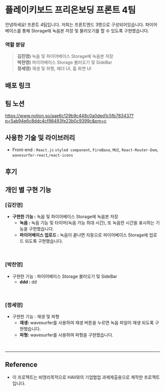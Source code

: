 # 플레이키보드 프리온보딩 프론트 4팀

안녕하세요! 프론트 4팀입니다. 저희는 프론트엔드 3명으로 구성되어있습니다.
파이어베이스를 통해 Storage에 녹음본 저장 및 불러오기를 할 수 있도록 구현했습니다.

### 역할 분담

>**김진영)** 녹음 및 파이어베이스 Storage에 녹음본 저장 <br/>
**박찬영)** 파이어베이스 Storage 불러오기 및 SideBar <br/>
**정세영)** 재생 및 파형, 헤더 UI, 홈 화면 UI

##  배포 링크


## 팀 노션
https://www.notion.so/aae6c129b9c448c0a0ded1c5fb783437?p=5ab94e6c8ddc4cf98493fe23b0c9399c&pm=c


## 사용한 기술 및 라이브러리
+ Front-end : `React.js` `styled component`, `FireBase`, `MUI`, `React-Router-Dom`, `wavesurfer-react`,`react-icons`

## 후기

## 개인 별 구현 기능

### [김진영]
- **구현한 기능 :** 녹음 및 파이어베이스 Storage에 녹음본 저장
  - **녹음 :** 녹음 기능 및 타이머(녹음 가능 최대 시간), 또 녹음한 시간을 표시하는 기능을 구현했습니다.
  - **파이어베이스 업로드 :** 녹음이 끝나면 자동으로 파이어베이스 Storage에 업로드 되도록 구현했습니다.
<br/>

### [박찬영]
- 구현한 기능 : 파이어베이스 Storage 불러오기 및 SideBar
  - **ddd :** dd
<br/>

### [정세영]
- 구현한 기능 : 재생 및 파형
  - **재생:** wavesurfer를 사용하여 재생 버튼을 누르면 녹음 파일이 재생 되도록 구현했습니다.
  - **파형:** wavesurfer를 사용하여 파형을 구현했습니다.

<br/>

  
---

## Reference

- 이 프로젝트는 비영리목적으로 HAII와의 기업협업 과제제출용으로 제작한 프로젝트입니다.
